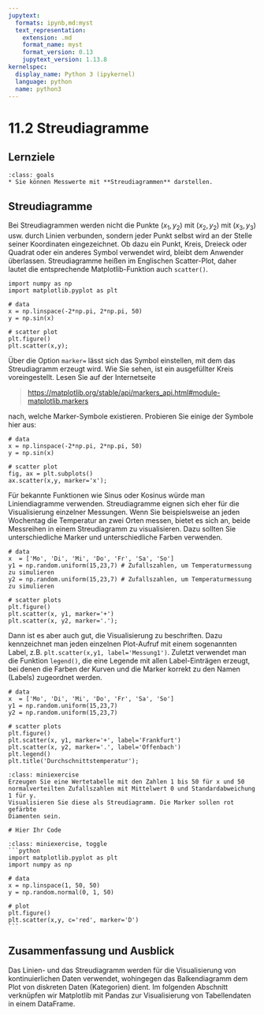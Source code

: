 ```yaml
---
jupytext:
  formats: ipynb,md:myst
  text_representation:
    extension: .md
    format_name: myst
    format_version: 0.13
    jupytext_version: 1.13.8
kernelspec:
  display_name: Python 3 (ipykernel)
  language: python
  name: python3
---
```


# 11.2 Streudiagramme

## Lernziele

```{admonition} Lernziele
:class: goals
* Sie können Messwerte mit **Streudiagrammen** darstellen. 
```


## Streudiagramme

Bei Streudiagrammen werden nicht die Punkte $(x_1,y_2)$ mit $(x_2,y_2)$ mit
$(x_3,y_3)$ usw. durch Linien verbunden, sondern jeder Punkt selbst wird an der
Stelle seiner Koordinaten eingezeichnet. Ob dazu ein Punkt, Kreis, Dreieck oder
Quadrat oder ein anderes Symbol verwendet wird, bleibt dem Anwender überlassen.
Streudiagramme heißen im Englischen Scatter-Plot, daher lautet die entsprechende
Matplotlib-Funktion auch `scatter()`.

```{code-cell} ipython3
import numpy as np
import matplotlib.pyplot as plt

# data
x = np.linspace(-2*np.pi, 2*np.pi, 50)
y = np.sin(x)

# scatter plot
plt.figure()
plt.scatter(x,y);
```

Über die Option `marker=` lässt sich das Symbol einstellen, mit dem das
Streudiagramm erzeugt wird. Wie Sie sehen, ist ein ausgefüllter Kreis
voreingestellt. Lesen Sie auf der Internetseite 

> https://matplotlib.org/stable/api/markers_api.html#module-matplotlib.markers

nach, welche Marker-Symbole existieren. Probieren Sie einige der Symbole hier
aus:

```{code-cell} ipython3
# data
x = np.linspace(-2*np.pi, 2*np.pi, 50)
y = np.sin(x)

# scatter plot
fig, ax = plt.subplots()
ax.scatter(x,y, marker='x');
```

Für bekannte Funktionen wie Sinus oder Kosinus würde man Liniendiagramme
verwenden. Streudiagramme eignen sich eher für die Visualisierung einzelner
Messungen. Wenn Sie beispielsweise an jeden Wochentag die Temperatur an zwei
Orten messen, bietet es sich an, beide Messreihen in einem Streudiagramm zu
visualisieren. Dazu sollten Sie unterschiedliche Marker und unterschiedliche
Farben verwenden.

```{code-cell} ipython3
# data
x  = ['Mo', 'Di', 'Mi', 'Do', 'Fr', 'Sa', 'So']
y1 = np.random.uniform(15,23,7) # Zufallszahlen, um Temperaturmessung zu simulieren
y2 = np.random.uniform(15,23,7) # Zufallszahlen, um Temperaturmessung zu simulieren

# scatter plots
plt.figure()
plt.scatter(x, y1, marker='+')
plt.scatter(x, y2, marker='.');
```

Dann ist es aber auch gut, die Visualisierung zu beschriften. Dazu kennzeichnet
man jeden einzelnen Plot-Aufruf mit einem sogenannten Label, z.B.
`plt.scatter(x,y1, label='Messung1')`. Zuletzt verwendet man die Funktion
`legend()`, die eine Legende mit allen Label-Einträgen erzeugt, bei denen die
Farben der Kurven und die Marker korrekt zu den Namen (Labels) zugeordnet
werden.

```{code-cell} ipython3
# data
x  = ['Mo', 'Di', 'Mi', 'Do', 'Fr', 'Sa', 'So']
y1 = np.random.uniform(15,23,7)
y2 = np.random.uniform(15,23,7)

# scatter plots
plt.figure()
plt.scatter(x, y1, marker='+', label='Frankfurt')
plt.scatter(x, y2, marker='.', label='Offenbach')
plt.legend()
plt.title('Durchschnittstemperatur');
```

```{admonition} Mini-Übung
:class: miniexercise 
Erzeugen Sie eine Wertetabelle mit den Zahlen 1 bis 50 für x und 50
normalverteilten Zufallszahlen mit Mittelwert 0 und Standardabweichung 1 für y.
Visualisieren Sie diese als Streudiagramm. Die Marker sollen rot gefärbte
Diamenten sein.
```

```{code-cell} ipython3
# Hier Ihr Code
```

````{admonition} Lösung
:class: miniexercise, toggle
```python
import matplotlib.pyplot as plt
import numpy as np

# data 
x = np.linspace(1, 50, 50)
y = np.random.normal(0, 1, 50)

# plot
plt.figure()
plt.scatter(x,y, c='red', marker='D')
```
````


## Zusammenfassung und Ausblick

Das Linien- und das Streudiagramm werden für die Visualisierung von
kontinuierlichen Daten verwendet, wohingegen das Balkendiagramm dem Plot von
diskreten Daten (Kategorien) dient. Im folgenden Abschnitt verknüpfen wir
Matplotlib mit Pandas zur Visualisierung von Tabellendaten in einem DataFrame.

